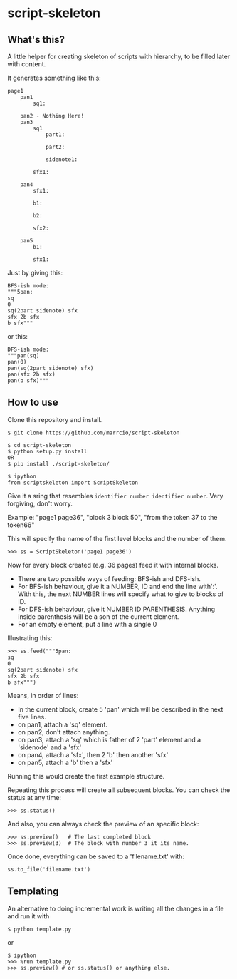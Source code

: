 # script-skeleton
## What's this?
A little helper for creating skeleton of scripts with hierarchy, to be filled later with content.

It generates something like this:

```
page1
    pan1
        sq1:

    pan2 - Nothing Here!
    pan3
        sq1
            part1:

            part2:

            sidenote1:

        sfx1:

    pan4
        sfx1:

        b1:

        b2:

        sfx2:

    pan5
        b1:

        sfx1:
```

Just by giving this:

```
BFS-ish mode:
"""5pan:
sq
0
sq(2part sidenote) sfx
sfx 2b sfx
b sfx"""
```

or this:

```
DFS-ish mode:
"""pan(sq)
pan(0)
pan(sq(2part sidenote) sfx)
pan(sfx 2b sfx)
pan(b sfx)"""
```

## How to use

Clone this repository and install.

```
$ git clone https://github.com/marrcio/script-skeleton
```

```
$ cd script-skeleton
$ python setup.py install
OR
$ pip install ./script-skeleton/
```

```
$ ipython
from scriptskeleton import ScriptSkeleton
```

Give it a sring that resembles `identifier number identifier number`. Very forgiving, don't worry.

Example: "page1 page36", "block 3 block 50", "from the token 37 to the token66"

This will specify the name of the first level blocks and the number of them.
```
>>> ss = ScriptSkeleton('page1 page36')
```

Now for every block created (e.g. 36 pages) feed it with internal blocks.

* There are two possible ways of feeding: BFS-ish and DFS-ish.
* For BFS-ish behaviour, give it a NUMBER, ID and end the line with':'. With this, the next NUMBER lines will specify what to give to blocks of ID.
* For DFS-ish behaviour, give it NUMBER ID PARENTHESIS. Anything inside parenthesis will be a son of the current element.
* For an empty element, put a line with a single 0

Illustrating this:
```
>>> ss.feed("""5pan:
sq
0
sq(2part sidenote) sfx
sfx 2b sfx
b sfx""")
```

Means, in order of lines:
* In the current block, create 5 'pan' which will be described in the next five lines.
* on pan1, attach a 'sq' element.
* on pan2, don't attach anything.
* on pan3, attach a 'sq' which is father of 2 'part' element and a 'sidenode' and a 'sfx'
* on pan4, attach a 'sfx', then 2 'b' then another 'sfx'
* on pan5, attach a 'b' then a 'sfx'

Running this would create the first example structure.

Repeating this process will create all subsequent blocks. You can check the status at any time:

```
>>> ss.status()
```

And also, you can always check the preview of an specific block:

```
>>> ss.preview()   # The last completed block
>>> ss.preview(3)  # The block with number 3 it its name.
```

Once done, everything can be saved to a 'filename.txt' with:
```
ss.to_file('filename.txt')
```

## Templating

An alternative to doing incremental work is writing all the changes in a file and run it with
```
$ python template.py
```

or
```
$ ipython
>>> %run template.py
>>> ss.preview() # or ss.status() or anything else.
```
